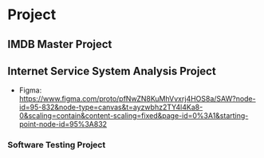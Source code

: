# Project

## IMDB Master Project

## Internet Service System Analysis Project
- Figma: https://www.figma.com/proto/pfNwZN8KuMhVvxrj4HOS8a/SAW?node-id=95-832&node-type=canvas&t=ayzwbhz2TY4l4Ka8-0&scaling=contain&content-scaling=fixed&page-id=0%3A1&starting-point-node-id=95%3A832

### Software Testing Project
